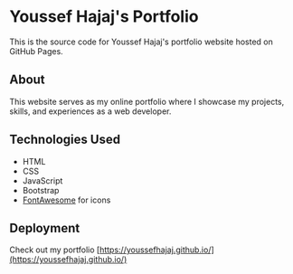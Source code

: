 # Youssef Hajaj's Portfolio

This is the source code for Youssef Hajaj's portfolio website hosted on GitHub Pages.

## About

This website serves as my online portfolio where I showcase my projects, skills, and experiences as a web developer.

## Technologies Used

- HTML
- CSS
- JavaScript
- Bootstrap
- [FontAwesome](https://fontawesome.com/) for icons


## Deployment

Check out my portfolio [https://youssefhajaj.github.io/](https://youssefhajaj.github.io/)
